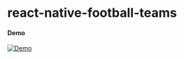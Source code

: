 # react-native-football-teams

#### Demo
[![Demo](http://img.youtube.com/vi/UfLtuowOiI0/0.jpg)](http://www.youtube.com/watch?v=UfLtuowOiI0 "Demo")